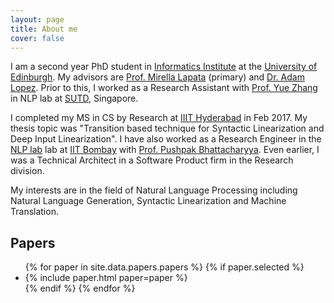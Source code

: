 ```yaml
---
layout: page
title: About me
cover: false
---
```


I am a second year PhD student in [Informatics Institute](http://web.inf.ed.ac.uk/) at the [University of Edinburgh](https://www.ed.ac.uk/).
My advisors are [Prof. Mirella Lapata](http://homepages.inf.ed.ac.uk/mlap/) (primary) and [Dr. Adam Lopez](http://alopez.github.io/). Prior to this, I worked as 
a Research Assistant with [Prof. Yue Zhang](https://frcchang.github.io/) in NLP lab at [SUTD](http://www.sutd.edu.sg/), Singapore. 

I completed my MS in CS by Research at [IIIT Hyderabad](https://www.iiit.ac.in/) in Feb 2017. My thesis topic was 
"Transition based technique for Syntactic Linearization and Deep Input Linearization". 
I have also worked as a Research Engineer in the [NLP lab](http://www.cfilt.iitb.ac.in/) lab at [IIT Bombay](http://www.iitb.ac.in/) with [Prof. Pushpak Bhattacharyya](https://www.cse.iitb.ac.in/~pb/). 
Even earlier, I was a Technical Architect in a Software Product firm in the Research division.

My interests are in the field of Natural Language Processing including Natural Language Generation, Syntactic Linearization and Machine Translation. 

## Papers

<ul>
{% for paper in site.data.papers.papers %}
  {% if paper.selected %}
  <li>
  {% include paper.html paper=paper %}
  </li>
  {% endif %}
{% endfor %}
</ul>
